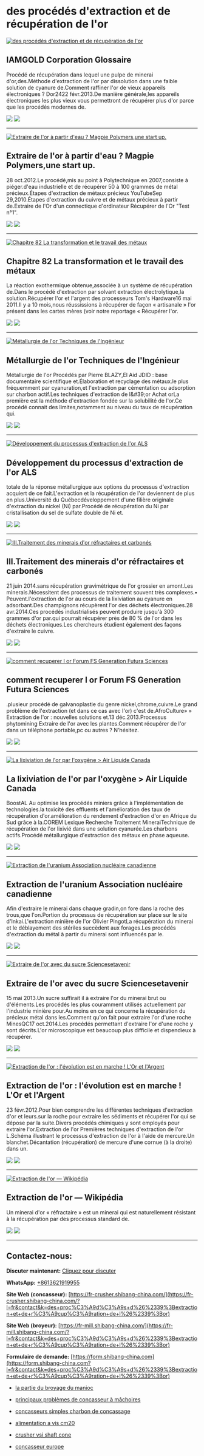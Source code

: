 # des procédés d&#39;extraction et de récupération de l&#39;or

<a href="https://swt.shibang-china.com/?l=fr&img&k=des+proc%C3%A9d%C3%A9s+d%26%2339%3Bextraction+et+de+r%C3%A9cup%C3%A9ration+de+l%26%2339%3Bor" target="_blank">![des procédés d&#39;extraction et de récupération de l&#39;or](http://static.shibang-china.com/all-800x300/132.jpg)</a>

## IAMGOLD Corporation Glossaire
Procédé de récupération dans lequel une pulpe de minerai d&#39;or,des.Méthode d&#39;extraction de l&#39;or par dissolution dans une faible solution de cyanure de.Comment raffiner l&#39;or de vieux appareils électroniques ? Dor2422 févr.2013.De manière générale,les appareils électroniques les plus vieux vous permettront de récupérer plus d&#39;or parce que les procédés modernes de.


<a href="https://whatsapp.shibangsoft.com/WhatsApp.php" target="_blank" title="WhatsApp">![](http://static.shibang-china.com/icon/whatsapp.png)</a> <a href="https://swt.shibang-china.com/?l=fr&icon&k=des+proc%C3%A9d%C3%A9s+d%26%2339%3Bextraction+et+de+r%C3%A9cup%C3%A9ration+de+l%26%2339%3Bor" target="_blank">![](http://static.shibang-china.com/icon/chat-fr.png)</a>

---

<a href="https://swt.shibang-china.com/?l=fr&img&k=des+proc%C3%A9d%C3%A9s+d%26%2339%3Bextraction+et+de+r%C3%A9cup%C3%A9ration+de+l%26%2339%3Bor" target="_blank">![Extraire de l&#39;or à partir d&#39;eau ? Magpie Polymers,une start up.](http://static.shibang-china.com/all-800x300/1380.jpg)</a>

## Extraire de l&#39;or à partir d&#39;eau ? Magpie Polymers,une start up.
28 oct.2012.Le procédé,mis au point à Polytechnique en 2007,consiste à piéger.d&#39;eau industrielle et de récupérer 50 à 100 grammes de métal précieux.Étapes d&#39;extraction de métaux précieux YouTubeSep 29,2010.Étapes d&#39;extraction du cuivre et de métaux précieux à partir de.Extraire de l&#39;Or d&#39;un connectique d&#39;ordinateur Récupérer de l&#39;Or &quot;Test n°1&quot;.


<a href="https://whatsapp.shibangsoft.com/WhatsApp.php" target="_blank" title="WhatsApp">![](http://static.shibang-china.com/icon/whatsapp.png)</a> <a href="https://swt.shibang-china.com/?l=fr&icon&k=des+proc%C3%A9d%C3%A9s+d%26%2339%3Bextraction+et+de+r%C3%A9cup%C3%A9ration+de+l%26%2339%3Bor" target="_blank">![](http://static.shibang-china.com/icon/chat-fr.png)</a>

---

<a href="https://swt.shibang-china.com/?l=fr&img&k=des+proc%C3%A9d%C3%A9s+d%26%2339%3Bextraction+et+de+r%C3%A9cup%C3%A9ration+de+l%26%2339%3Bor" target="_blank">![Chapitre 82 La transformation et le travail des métaux](http://static.shibang-china.com/all-800x300/1414.jpg)</a>

## Chapitre 82 La transformation et le travail des métaux
La réaction exothermique obtenue,associée à un système de récupération de.Dans le procédé d&#39;extraction par solvant extraction électrolytique,la solution.Récupérer l&#39;or et l&#39;argent des processeurs Tom&#39;s Hardware16 mai 2011.Il y a 10 mois,nous réussissions à récupérer de façon « artisanale » l&#39;or présent dans les cartes mères (voir notre reportage « Récupérer l&#39;or.


<a href="https://whatsapp.shibangsoft.com/WhatsApp.php" target="_blank" title="WhatsApp">![](http://static.shibang-china.com/icon/whatsapp.png)</a> <a href="https://swt.shibang-china.com/?l=fr&icon&k=des+proc%C3%A9d%C3%A9s+d%26%2339%3Bextraction+et+de+r%C3%A9cup%C3%A9ration+de+l%26%2339%3Bor" target="_blank">![](http://static.shibang-china.com/icon/chat-fr.png)</a>

---

<a href="https://swt.shibang-china.com/?l=fr&img&k=des+proc%C3%A9d%C3%A9s+d%26%2339%3Bextraction+et+de+r%C3%A9cup%C3%A9ration+de+l%26%2339%3Bor" target="_blank">![Métallurgie de l&#39;or Techniques de l&#39;Ingénieur](http://static.shibang-china.com/all-800x300/321.jpg)</a>

## Métallurgie de l&#39;or Techniques de l&#39;Ingénieur
Métallurgie de l&#39;or Procédés par Pierre BLAZY,El Aid JDID : base documentaire scientifique et.Élaboration et recyclage des métaux.le plus fréquemment par cyanuration,et l&#39;extraction par cémentation ou adsorption sur charbon actif.Les techniques d&#39;extraction de l\&#39;or Achat orLa première est la méthode d&#39;extraction fondée sur la solubilité de l&#39;or.Ce procédé connait des limites,notamment au niveau du taux de récupération qui.


<a href="https://whatsapp.shibangsoft.com/WhatsApp.php" target="_blank" title="WhatsApp">![](http://static.shibang-china.com/icon/whatsapp.png)</a> <a href="https://swt.shibang-china.com/?l=fr&icon&k=des+proc%C3%A9d%C3%A9s+d%26%2339%3Bextraction+et+de+r%C3%A9cup%C3%A9ration+de+l%26%2339%3Bor" target="_blank">![](http://static.shibang-china.com/icon/chat-fr.png)</a>

---

<a href="https://swt.shibang-china.com/?l=fr&img&k=des+proc%C3%A9d%C3%A9s+d%26%2339%3Bextraction+et+de+r%C3%A9cup%C3%A9ration+de+l%26%2339%3Bor" target="_blank">![Développement du processus d&#39;extraction de l&#39;or ALS](http://static.shibang-china.com/all-800x300/1154.jpg)</a>

## Développement du processus d&#39;extraction de l&#39;or ALS
totale de la réponse métallurgique aux options du processus d&#39;extraction acquiert de ce fait.L&#39;extraction et la récupération de l&#39;or deviennent de plus en plus.Université du Québecdéveloppement d&#39;une filière originale d&#39;extraction du nickel (Ni) par.Procédé de récupération du Ni par cristallisation du sel de sulfate double de Ni et.


<a href="https://whatsapp.shibangsoft.com/WhatsApp.php" target="_blank" title="WhatsApp">![](http://static.shibang-china.com/icon/whatsapp.png)</a> <a href="https://swt.shibang-china.com/?l=fr&icon&k=des+proc%C3%A9d%C3%A9s+d%26%2339%3Bextraction+et+de+r%C3%A9cup%C3%A9ration+de+l%26%2339%3Bor" target="_blank">![](http://static.shibang-china.com/icon/chat-fr.png)</a>

---

<a href="https://swt.shibang-china.com/?l=fr&img&k=des+proc%C3%A9d%C3%A9s+d%26%2339%3Bextraction+et+de+r%C3%A9cup%C3%A9ration+de+l%26%2339%3Bor" target="_blank">![III.Traitement des minerais d&#39;or réfractaires et carbonés](http://static.shibang-china.com/all-800x300/528.jpg)</a>

## III.Traitement des minerais d&#39;or réfractaires et carbonés
21 juin 2014.sans récupération gravimétrique de l&#39;or grossier en amont.Les minerais.Nécessitent des processus de traitement souvent très complexes.• Peuvent.l&#39;extraction de l&#39;or au cours de la lixiviation au cyanure en adsorbant.Des champignons récupèrent l&#39;or des déchets électroniques.28 avr.2014.Ces procédés industrialisés peuvent produire jusqu&#39;à 300 grammes d&#39;or par.qui pourrait récupérer près de 80 % de l&#39;or dans les déchets électroniques.Les chercheurs étudient également des façons d&#39;extraire le cuivre.


<a href="https://whatsapp.shibangsoft.com/WhatsApp.php" target="_blank" title="WhatsApp">![](http://static.shibang-china.com/icon/whatsapp.png)</a> <a href="https://swt.shibang-china.com/?l=fr&icon&k=des+proc%C3%A9d%C3%A9s+d%26%2339%3Bextraction+et+de+r%C3%A9cup%C3%A9ration+de+l%26%2339%3Bor" target="_blank">![](http://static.shibang-china.com/icon/chat-fr.png)</a>

---

<a href="https://swt.shibang-china.com/?l=fr&img&k=des+proc%C3%A9d%C3%A9s+d%26%2339%3Bextraction+et+de+r%C3%A9cup%C3%A9ration+de+l%26%2339%3Bor" target="_blank">![comment recuperer l or Forum FS Generation Futura Sciences](http://static.shibang-china.com/all-800x300/256.jpg)</a>

## comment recuperer l or Forum FS Generation Futura Sciences
.plusieur procédé de galvanoplastie du genre nickel,chrome,cuivre.Le grand problème de l&#39;extraction (et dans ce cas avec l&#39;or) c&#39;est de.AfroCulture» » Extraction de l&#39;or : nouvelles solutions et.13 déc.2013.Processus phytomining Extraire de l&#39;or avec les plantes.Comment récupérer de l&#39;or dans un téléphone portable,pc ou autres ? N&#39;hésitez.


<a href="https://whatsapp.shibangsoft.com/WhatsApp.php" target="_blank" title="WhatsApp">![](http://static.shibang-china.com/icon/whatsapp.png)</a> <a href="https://swt.shibang-china.com/?l=fr&icon&k=des+proc%C3%A9d%C3%A9s+d%26%2339%3Bextraction+et+de+r%C3%A9cup%C3%A9ration+de+l%26%2339%3Bor" target="_blank">![](http://static.shibang-china.com/icon/chat-fr.png)</a>

---

<a href="https://swt.shibang-china.com/?l=fr&img&k=des+proc%C3%A9d%C3%A9s+d%26%2339%3Bextraction+et+de+r%C3%A9cup%C3%A9ration+de+l%26%2339%3Bor" target="_blank">![La lixiviation de l&#39;or par l&#39;oxygène &gt; Air Liquide Canada](http://static.shibang-china.com/all-800x300/712.jpg)</a>

## La lixiviation de l&#39;or par l&#39;oxygène &gt; Air Liquide Canada
BoostAL Au optimise les procédés miniers grâce à l&#39;implémentation de technologies.la toxicité des effluents et l&#39;amélioration des taux de récupération d&#39;or.amélioration du rendement d&#39;extraction d&#39;or en Afrique du Sud grâce à la.COREM Lexique Recherche Traitement MineraiTechnique de récupération de l&#39;or lixivié dans une solution cyanurée.Les charbons actifs.Procédé métallurgique d&#39;extraction des métaux en phase aqueuse.


<a href="https://whatsapp.shibangsoft.com/WhatsApp.php" target="_blank" title="WhatsApp">![](http://static.shibang-china.com/icon/whatsapp.png)</a> <a href="https://swt.shibang-china.com/?l=fr&icon&k=des+proc%C3%A9d%C3%A9s+d%26%2339%3Bextraction+et+de+r%C3%A9cup%C3%A9ration+de+l%26%2339%3Bor" target="_blank">![](http://static.shibang-china.com/icon/chat-fr.png)</a>

---

<a href="https://swt.shibang-china.com/?l=fr&img&k=des+proc%C3%A9d%C3%A9s+d%26%2339%3Bextraction+et+de+r%C3%A9cup%C3%A9ration+de+l%26%2339%3Bor" target="_blank">![Extraction de l&#39;uranium Association nucléaire canadienne](http://static.shibang-china.com/all-800x300/24.jpg)</a>

## Extraction de l&#39;uranium Association nucléaire canadienne
Afin d&#39;extraire le minerai dans chaque gradin,on fore dans la roche des trous,que l&#39;on.Portion du processus de récupération sur place sur le site d&#39;Inkai.L&#39;extraction minière de l&#39;or Olivier PingotLa récupération du minerai et le déblayement des stériles succèdent aux forages.Les procédés d&#39;extraction du métal à partir du minerai sont influencés par le.


<a href="https://whatsapp.shibangsoft.com/WhatsApp.php" target="_blank" title="WhatsApp">![](http://static.shibang-china.com/icon/whatsapp.png)</a> <a href="https://swt.shibang-china.com/?l=fr&icon&k=des+proc%C3%A9d%C3%A9s+d%26%2339%3Bextraction+et+de+r%C3%A9cup%C3%A9ration+de+l%26%2339%3Bor" target="_blank">![](http://static.shibang-china.com/icon/chat-fr.png)</a>

---

<a href="https://swt.shibang-china.com/?l=fr&img&k=des+proc%C3%A9d%C3%A9s+d%26%2339%3Bextraction+et+de+r%C3%A9cup%C3%A9ration+de+l%26%2339%3Bor" target="_blank">![Extraire de l&#39;or avec du sucre Sciencesetavenir](http://static.shibang-china.com/all-800x300/151.jpg)</a>

## Extraire de l&#39;or avec du sucre Sciencesetavenir
15 mai 2013.Un sucre suffirait il à extraire l&#39;or du minerai brut ou d&#39;éléments.Les procédés les plus couramment utilisés actuellement par l&#39;industrie minière pour.Au moins en ce qui concerne la récupération du précieux métal dans les.Comment qu&#39;on fait pour extraire l&#39;or d&#39;une roche MinesQC17 oct.2014.Les procédés permettant d&#39;extraire l&#39;or d&#39;une roche y sont décrits.L&#39;or microscopique est beaucoup plus difficile et dispendieux à récupérer.


<a href="https://whatsapp.shibangsoft.com/WhatsApp.php" target="_blank" title="WhatsApp">![](http://static.shibang-china.com/icon/whatsapp.png)</a> <a href="https://swt.shibang-china.com/?l=fr&icon&k=des+proc%C3%A9d%C3%A9s+d%26%2339%3Bextraction+et+de+r%C3%A9cup%C3%A9ration+de+l%26%2339%3Bor" target="_blank">![](http://static.shibang-china.com/icon/chat-fr.png)</a>

---

<a href="https://swt.shibang-china.com/?l=fr&img&k=des+proc%C3%A9d%C3%A9s+d%26%2339%3Bextraction+et+de+r%C3%A9cup%C3%A9ration+de+l%26%2339%3Bor" target="_blank">![Extraction de l&#39;or : l&#39;évolution est en marche ! L&#39;Or et l&#39;Argent](http://static.shibang-china.com/all-800x300/1408.jpg)</a>

## Extraction de l&#39;or : l&#39;évolution est en marche ! L&#39;Or et l&#39;Argent
23 févr.2012.Pour bien comprendre les différentes techniques d&#39;extraction d&#39;or et leurs.sur la roche pour extraire les sédiments et récupérer l&#39;or qui se dépose par la suite.Divers procédés chimiques y sont employés pour extraire l&#39;or.Extraction de l&#39;or Premières techniques d&#39;extraction de l&#39;or L.Schéma illustrant le processus d&#39;extraction de l&#39;or à l&#39;aide de mercure.Un blanchet.Décantation (récupération) de mercure d&#39;une cornue (à la droite) dans un.


<a href="https://whatsapp.shibangsoft.com/WhatsApp.php" target="_blank" title="WhatsApp">![](http://static.shibang-china.com/icon/whatsapp.png)</a> <a href="https://swt.shibang-china.com/?l=fr&icon&k=des+proc%C3%A9d%C3%A9s+d%26%2339%3Bextraction+et+de+r%C3%A9cup%C3%A9ration+de+l%26%2339%3Bor" target="_blank">![](http://static.shibang-china.com/icon/chat-fr.png)</a>

---

<a href="https://swt.shibang-china.com/?l=fr&img&k=des+proc%C3%A9d%C3%A9s+d%26%2339%3Bextraction+et+de+r%C3%A9cup%C3%A9ration+de+l%26%2339%3Bor" target="_blank">![Extraction de l&#39;or — Wikipédia](http://static.shibang-china.com/all-800x300/1355.jpg)</a>

## Extraction de l&#39;or — Wikipédia
Un minerai d&#39;or « réfractaire » est un minerai qui est naturellement résistant à la récupération par des processus standard de.

<a href="https://whatsapp.shibangsoft.com/WhatsApp.php" target="_blank" title="WhatsApp">![](http://static.shibang-china.com/icon/whatsapp.png)</a> <a href="https://swt.shibang-china.com/?l=fr&icon&k=des+proc%C3%A9d%C3%A9s+d%26%2339%3Bextraction+et+de+r%C3%A9cup%C3%A9ration+de+l%26%2339%3Bor" target="_blank">![](http://static.shibang-china.com/icon/chat-fr.png)</a>

---
## Contactez-nous:

**Discuter maintenant:** [Cliquez pour discuter](https://swt.shibang-china.com?l=fr&contact&k=des+proc%C3%A9d%C3%A9s+d%26%2339%3Bextraction+et+de+r%C3%A9cup%C3%A9ration+de+l%26%2339%3Bor)

**WhatsApp:**  [+8613621919955](https://whatsapp.shibangsoft.com/WhatsApp.php)

**Site Web (concasseur):** [https://fr-crusher.shibang-china.com/](https://fr-crusher.shibang-china.com/?l=fr&contact&k=des+proc%C3%A9d%C3%A9s+d%26%2339%3Bextraction+et+de+r%C3%A9cup%C3%A9ration+de+l%26%2339%3Bor)

**Site Web (broyeur):** [https://fr-mill.shibang-china.com/](https://fr-mill.shibang-china.com/?l=fr&contact&k=des+proc%C3%A9d%C3%A9s+d%26%2339%3Bextraction+et+de+r%C3%A9cup%C3%A9ration+de+l%26%2339%3Bor)

**Formulaire de demande:** [https://form.shibang-china.com](https://form.shibang-china.com?l=fr&contact&k=des+proc%C3%A9d%C3%A9s+d%26%2339%3Bextraction+et+de+r%C3%A9cup%C3%A9ration+de+l%26%2339%3Bor)

* [la partie du broyage du manioc](../29/la%20partie%20du%20broyage%20du%20manioc.md)

* [principaux problèmes de concasseur à mâchoires](../26/principaux%20probl%C3%A8mes%20de%20concasseur%20%C3%A0%20m%C3%A2choires.md)

* [concasseurs simples charbon de concassage](../33/concasseurs%20simples%20charbon%20de%20concassage.md)

* [alimentation a vis cm20](../37/alimentation%20a%20vis%20cm20.md)

* [crusher vsi shaft cone](../35/crusher%20vsi%20shaft%20cone.md)

* [concasseur europe](../31/concasseur%20europe.md)